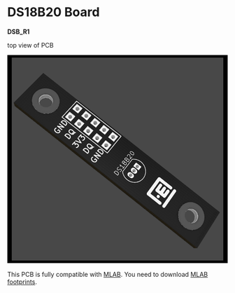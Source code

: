 # DS18B20 Board
**DSB_R1**

top view of PCB

![image](doc/DSB_R1_top.png)

This PCB is fully compatible with [MLAB](https://github.com/MLAB-project/Modules).
You need to download [MLAB footprints](https://github.com/MLAB-project/kicad-mlab).